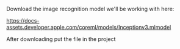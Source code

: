 Download the image recognition model we'll be working with here:

https://docs-assets.developer.apple.com/coreml/models/Inceptionv3.mlmodel

After downloading put the file in the project

